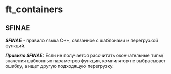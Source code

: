 # ft_containers

## SFINAE
***SFINAE*** - правило языка C++, связанное с шаблонами и перегрузкой функций.

***Правило SFINAE:***
Если не получается рассчитать окончательные типы/значения шаблонных параметров функции, компилятор не выбрасывает ошибку, а ищет другую подходящую перегрузку.

